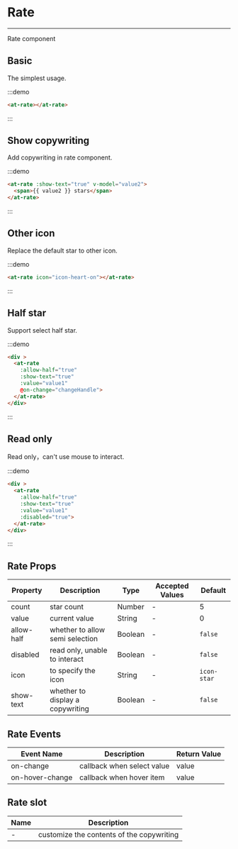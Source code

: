 
# Rate

---

Rate component

## Basic

The simplest usage.

:::demo
```html
<at-rate></at-rate>
```
:::

## Show copywriting

Add copywriting in rate component.

:::demo
```html
<at-rate :show-text="true" v-model="value2">
  <span>{{ value2 }} stars</span>
</at-rate>
```
:::

## Other icon

Replace the default star to other icon.

:::demo
```html
<at-rate icon="icon-heart-on"></at-rate>
```
:::

## Half star

Support select half star.

:::demo
```html
<div >
  <at-rate
    :allow-half="true"
    :show-text="true"
    :value="value1"
    @on-change="changeHandle">
  </at-rate>
</div>
```
:::

## Read only

Read only，can't use mouse to interact.

:::demo
```html
<div >
  <at-rate
    :allow-half="true"
    :show-text="true"
    :value="value1"
    :disabled="true">
  </at-rate>
</div>
```
:::


## Rate Props

| Property      | Description          | Type      | Accepted Values                           | Default  |
|---------- |-------------- |---------- |--------------------------------  |-------- |
| count | star count | Number | - | 5 |
| value | current value | String | - | 0 |
| allow-half | whether to allow semi selection | Boolean | - | `false` |
| disabled | read only, unable to interact | Boolean | - | `false` |
| icon | to specify the icon | String | - | `icon-star` |
| show-text | whether to display a copywriting | Boolean | - | `false` |

## Rate Events

| Event Name      | Description          | Return Value  |
|---------- |-------------- |---------- |
| on-change | callback when select value | value |
| on-hover-change | callback when hover item | value |

## Rate slot

| Name      | Description |
|----------|-------- |
| - | customize the contents of the copywriting |

<script>
export default {
  data () {
    return {
      value1: 2.5,
      value2: 2
    }
  },
  methods: {
    changeHandle (val) {
      this.$Message.info(`trigger change event: ${val}`)
    }
  }
}
</script>
